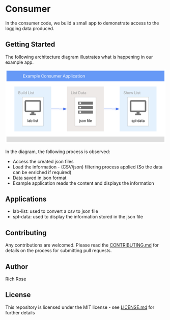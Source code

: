 #  Consumer
In the consumer code, we build a small app to demonstrate access to the logging data produced.

## Getting Started

The following architecture diagram illustrates what is happening in our example app.

![Consumer architecture](https://github.com/rosera/lab-datastore/blob/master/images/consumer-overview.png "Consumer")

In the diagram, the following process is observed:

* Access the created json files
* Load the information - (CSV/json) filtering process applied (So the data can be enriched if required)
* Data saved in json format
* Example application reads the content and displays the information

## Applications

* lab-list: used to convert a csv to json file 
* spl-data: used to display the information stored in the json file


## Contributing
Any contributions are welcomed. Please read the [CONTRIBUTING.md](CONTRIBUTING.md) for details on the process for submitting pull requests.

## Author

Rich Rose

## License

This repository is licensed under the MIT license - see [LICENSE.md](LICENSE) for further details

